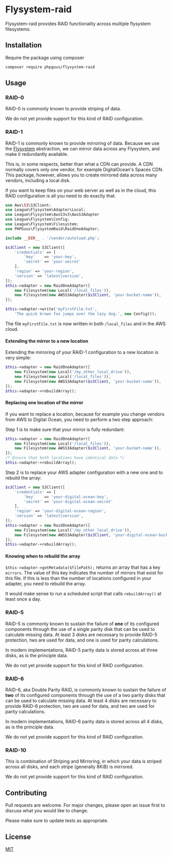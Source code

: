 # Flysystem-raid

Flysystem-raid provides RAID functionality across multiple flysystem filesystems. 

## Installation

Require the package using composer

```bash
composer require phpguus/flysystem-raid
```

## Usage

### RAID-0

RAID-0 is commonly known to provide striping of data.

We do not yet provide support for this kind of RAID configuration.

### RAID-1

RAID-1 is commonly known to provide mirroring of data. Because we use the
[Flysystem](https://github.com/thephpleague/flysystem) abstraction, we can
mirror data across any Flysystem, and make it redundantly available.

This is, in some respects, better than what a CDN can provide. A CDN normally
covers only one vendor, for example DigitalOcean's Spaces CDN. This package,
however, allows you to create mirrored data across many vendors, including a
local disk.

If you want to keep files on your web server as well as in the cloud, this RAID
configuration is all you need to do exactly that.

```php
use Aws\S3\S3Client;
use League\Flysystem\Adapter\Local;
use League\Flysystem\AwsS3v3\AwsS3Adapter
use League\Flysystem\Config;
use League\Flysystem\Filesystem;
use PHPGuus\FlysystemRaid\RaidOneAdapter;

include __DIR__ . '/vendor/autoload.php';

$s3Client = new S3Client([
    'credentials' => [
        'key'    => 'your-key',
        'secret' => 'your-secret'
    ],
    'region' => 'your-region',
    'version' => 'latest|version',
]);
$this->adapter = new RaidOneAdapter([
    new Filesystem(new Local('/local_files')),
    new Filesystem(new AWSS3Adapter($s3Client, 'your-bucket-name')),
]);

$this->adapter->write('myFirstFile.txt',
    'The quick brown fox jumps over the lazy dog.', new Config());
```

The file `myFirstFile.txt` is now written in both `/local_files` and in the AWS
cloud.

#### Extending the mirror to a new location

Extending the mirroring of your RAID-1 configuration to a new location is very
simple:

```php
$this->adapter = new RaidOneAdapter([
    new Filesystem(new Local('/my_other_local_drive')),
    new Filesystem(new Local('/local_files')),
    new Filesystem(new AWSS3Adapter($s3Client, 'your-bucket-name')),
]);
$this->adapter->rebuildArray();
```

#### Replacing one location of the mirror

If you want to replace a location, because for example you change vendors from
AWS to Digital Ocean, you need to perform a two step approach:

Step 1 is to make sure that your mirror is fully redundant:

```php
$this->adapter = new RaidOneAdapter([
    new Filesystem(new Local('/local_files')),
    new Filesystem(new AWSS3Adapter($s3Client, 'your-bucket-name')),
]);
/* Ensure that both locations have identical data */
$this->adapter->rebuildArray();
```

Step 2 is to replace your AWS adapter configuration with a new one and to
rebuild the array:

```php
$s3Client = new S3Client([
    'credentials' => [
        'key'    => 'your-digital-ocean-key',
        'secret' => 'your-digital-ocean-secret'
    ],
    'region' => 'your-digital-ocean-region',
    'version' => 'latest|version',
]);
$this->adapter = new RaidOneAdapter([
    new Filesystem(new Local('/my_other_local_drive')),
    new Filesystem(new AWSS3Adapter($s3Client, 'your-digital-ocean-bucket-name')),
]);
$this->adapter->rebuildArray();
``` 

#### Knowing when to rebuild the array

```$this->adapter->getMetadata($filePath);``` returns an array that has a key
`mirrors`. The value of this key indicates the number of mirrors that exist for
this file. If this is less than the number of locations configured in your
adapter, you need to rebuild the array.

It would make sense to run a scheduled script that calls `rebuildArray()` at
least once a day. 

### RAID-5

RAID-5 is commonly known to sustain the failure of **one** of its configured
components through the use of a single parity disk that can be used to
calculate missing data. At least 3 disks are necessary to provide RAID-5
protection, two are used for data, and one is used for parity calculations.

In modern implementations, RAID-5 parity data is stored across all three disks,
as is the principle data.

We do not yet provide support for this kind of RAID configuration.

### RAID-6

RAID-6, aka Double Parity RAID, is commonly known to sustain the failure of
**two** of its configured components through the use of a two parity disks that
can be used to calculate missing data. At least 4 disks are necessary to
provide RAID-6 protection, two are used for data, and two are used for parity
calculations.

In modern implementations, RAID-6 parity data is stored across all 4 disks,
as is the principle data.

We do not yet provide support for this kind of RAID configuration.

### RAID-10

This is combination of Striping and Mirroring, in which your data is striped
across all disks, and each stripe (generally 8KiB) is mirrored.

We do not yet provide support for this kind of RAID configuration.

## Contributing
Pull requests are welcome. For major changes, please open an issue first to
discuss what you would like to change.

Please make sure to update tests as appropriate.

## License
[MIT](./LICENSE.md)